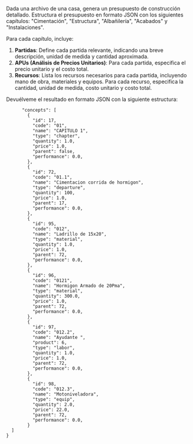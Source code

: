 Dada una archivo de una casa, genera un presupuesto de construcción detallado. Estructura el presupuesto en formato JSON con los siguientes capítulos: "Cimentación", "Estructura", "Albañilería", "Acabados" y "Instalaciones". 

Para cada capítulo, incluye:
1. **Partidas**: Define cada partida relevante, indicando una breve descripción, unidad de medida y cantidad aproximada.
2. **APUs (Análisis de Precios Unitarios)**: Para cada partida, especifica el precio unitario y el costo total.
3. **Recursos**: Lista los recursos necesarios para cada partida, incluyendo mano de obra, materiales y equipos. Para cada recurso, especifica la cantidad, unidad de medida, costo unitario y costo total.

Devuélveme el resultado en formato JSON con la siguiente estructura:

```json{
      "concepts": [
        {
          "id": 17,
          "code": "01",
          "name": "CAPITULO 1",
          "type": "chapter",
          "quantity": 1.0,
          "price": 1.0,
          "parent": false,
          "performance": 0.0,
        },
        {
          "id": 72,
          "code": "01.1",
          "name": "Cimentacion corrida de hormigon",
          "type": "departure",
          "quantity": 100,
          "price": 1.0,
          "parent": 17,
          "performance": 0.0,
        },
        {
          "id": 95,
          "code": "012",
          "name": "Ladrillo de 15x20",
          "type": "material",
          "quantity": 1.0,
          "price": 1.0,
          "parent": 72,
          "performance": 0.0,
        },
        {
          "id": 96,
          "code": "0121",
          "name": "Hormigon Armado de 20Pma",
          "type": "material",
          "quantity": 300.0,
          "price": 1.0,
          "parent": 72,
          "performance": 0.0,
        },
        {
          "id": 97,
          "code": "012.2",
          "name": "Ayudante ",
          "product": 6,
          "type": "labor",
          "quantity": 1.0,
          "price": 1.0,
          "parent": 72,
          "performance": 0.0,
        },
        {
          "id": 98,
          "code": "012.3",
          "name": "Motoniveladora",
          "type": "equip",
          "quantity": 2.0,
          "price": 22.0,
          "parent": 72,
          "performance": 0.0,
        }
  ]
}
